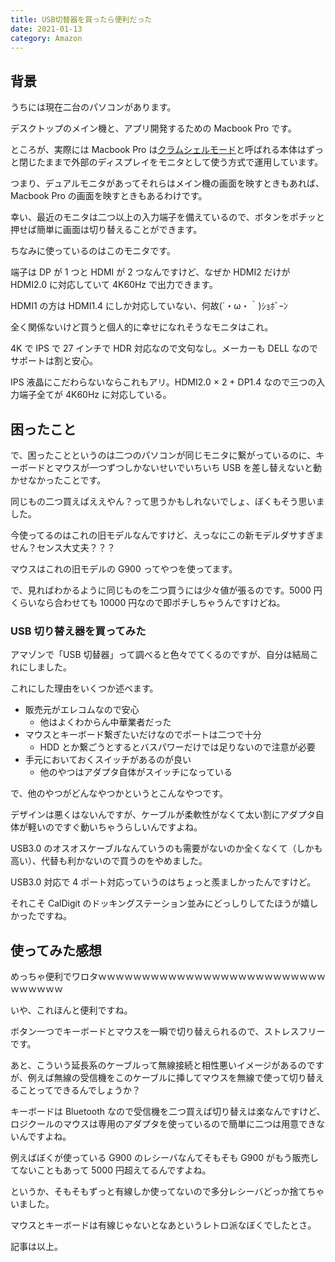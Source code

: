 ```yaml
---
title: USB切替器を買ったら便利だった
date: 2021-01-13
category: Amazon
---
```


## 背景

うちには現在二台のパソコンがあります。

デスクトップのメイン機と、アプリ開発するための Macbook Pro です。

ところが、実際には Macbook Pro は[クラムシェルモード](https://support.apple.com/ja-jp/HT201834)と呼ばれる本体はずっと閉じたままで外部のディスプレイをモニタとして使う方式で運用しています。

つまり、デュアルモニタがあってそれらはメイン機の画面を映すときもあれば、Macbook Pro の画面を映すときもあるわけです。

幸い、最近のモニタは二つ以上の入力端子を備えているので、ボタンをポチッと押せば簡単に画面は切り替えることができます。

ちなみに使っているのはこのモニタです。

端子は DP が 1 つと HDMI が 2 つなんですけど、なぜか HDMI2 だけが HDMI2.0 に対応していて 4K60Hz で出力できます。

HDMI1 の方は HDMI1.4 にしか対応していない、何故(´・ω・｀)ｼｮﾎﾞｰﾝ

全く関係ないけど買うと個人的に幸せになれそうなモニタはこれ。

4K で IPS で 27 インチで HDR 対応なので文句なし。メーカーも DELL なのでサポートは割と安心。

IPS 液晶にこだわらないならこれもアリ。HDMI2.0 × 2 + DP1.4 なので三つの入力端子全てが 4K60Hz に対応している。

## 困ったこと

で、困ったことというのは二つのパソコンが同じモニタに繋がっているのに、キーボードとマウスが一つずつしかないせいでいちいち USB を差し替えないと動かせなかったことです。

同じもの二つ買えばええやん？って思うかもしれないでしょ、ぼくもそう思いました。

今使ってるのはこれの旧モデルなんですけど、えっなにこの新モデルダサすぎません？センス大丈夫？？？

マウスはこれの旧モデルの G900 ってやつを使ってます。

で、見ればわかるように同じものを二つ買うには少々値が張るのです。5000 円くらいなら合わせても 10000 円なので即ポチしちゃうんですけどね。

### USB 切り替え器を買ってみた

アマゾンで「USB 切替器」って調べると色々でてくるのですが、自分は結局これにしました。

これにした理由をいくつか述べます。

- 販売元がエレコムなので安心
  - 他はよくわからん中華業者だった
- マウスとキーボード繋ぎたいだけなのでポートは二つで十分
  - HDD とか繋ごうとするとバスパワーだけでは足りないので注意が必要
- 手元においておくスイッチがあるのが良い
  - 他のやつはアダプタ自体がスイッチになっている

で、他のやつがどんなやつかというとこんなやつです。

デザインは悪くはないんですが、ケーブルが柔軟性がなくて太い割にアダプタ自体が軽いのですぐ動いちゃうらしいんですよね。

USB3.0 のオスオスケーブルなんていうのも需要がないのか全くなくて（しかも高い）、代替も利かないので買うのをやめました。

USB3.0 対応で 4 ポート対応っていうのはちょっと羨ましかったんですけど。

それこそ CalDigit のドッキングステーション並みにどっしりしてたほうが嬉しかったですね。

## 使ってみた感想

めっちゃ便利でワロタｗｗｗｗｗｗｗｗｗｗｗｗｗｗｗｗｗｗｗｗｗｗｗｗｗｗｗｗｗｗｗｗ

いや、これほんと便利ですね。

ボタン一つでキーボードとマウスを一瞬で切り替えられるので、ストレスフリーです。

あと、こういう延長系のケーブルって無線接続と相性悪いイメージがあるのですが、例えば無線の受信機をこのケーブルに挿してマウスを無線で使って切り替えることってできるんでしょうか？

キーボードは Bluetooth なので受信機を二つ買えば切り替えは楽なんですけど、ロジクールのマウスは専用のアダプタを使っているので簡単に二つは用意できないんですよね。

例えばぼくが使っている G900 のレシーバなんてそもそも G900 がもう販売してないこともあって 5000 円超えてるんですよね。

というか、そもそもずっと有線しか使ってないので多分レシーバどっか捨てちゃいました。

マウスとキーボードは有線じゃないとなあというレトロ派なぼくでしたとさ。

記事は以上。
